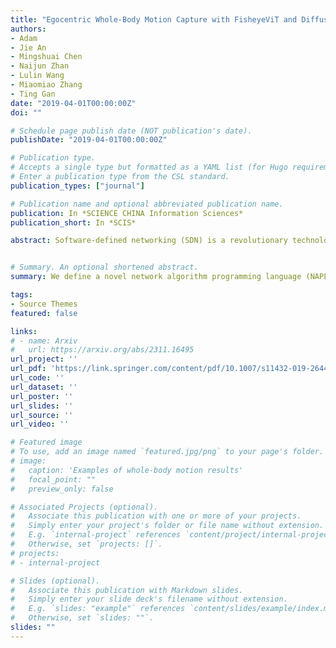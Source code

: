 ```yaml
---
title: "Egocentric Whole-Body Motion Capture with FisheyeViT and Diffusion-Based Motion Refinement"
authors:
- Adam
- Jie An
- Mingshuai Chen
- Naijun Zhan   
- Lulin Wang  
- Miaomiao Zhang   
- Ting Gan
date: "2019-04-01T00:00:00Z"
doi: ""

# Schedule page publish date (NOT publication's date).
publishDate: "2019-04-01T00:00:00Z"

# Publication type.
# Accepts a single type but formatted as a YAML list (for Hugo requirements).
# Enter a publication type from the CSL standard.
publication_types: ["journal"]

# Publication name and optional abbreviated publication name.
publication: In *SCIENCE CHINA Information Sciences*
publication_short: In *SCIS*

abstract: Software-defined networking (SDN) is a revolutionary technology that facilitates network management and enables programmatically efficient network configuration, thereby improving network performance and flexibility. However, as the application programming interfaces (APIs) of SDN are low-level or functionality-restricted, SDN programmers cannot easily keep pace with the ever-changing devices, topologies, and demands of SDN. By deriving motivation from industry practice, we define a novel network algorithm programming language (NAPL) that enhances the SDN framework with a rapid programming flow from topology-based network models to C++ implementations, thus bridging the gap between the limited capability of existing SDN APIs and the reality of practical network management. In contrast to several state-of-the-art languages, NAPL provides a range of critical high-level network programming features, (1) topology-based network modeling and visualization; (2) fast abstraction and expansion of network devices and constraints; (3) a declarative paradigm for the fast design of forwarding policies; (4) a built-in library for complex algorithm implementation; (5) full compatibility with C++ programming; and (6) userfriendly debugging support when compiling NAPL into highly readable C++ codes. The expressiveness and performance of NAPL are demonstrated in various industrial scenarios originating from practical network management.


# Summary. An optional shortened abstract.
summary: We define a novel network algorithm programming language (NAPL) that enhances the SDN framework with a rapid programming flow from topology-based network models to C++ implementations, thus bridging the gap between the limited capability of existing SDN APIs and the reality of practical network management.

tags:
- Source Themes
featured: false

links:
# - name: Arxiv
#   url: https://arxiv.org/abs/2311.16495
url_project: ''
url_pdf: 'https://link.springer.com/content/pdf/10.1007/s11432-019-2644-8.pdf'
url_code: ''
url_dataset: ''
url_poster: ''
url_slides: ''
url_source: ''
url_video: ''

# Featured image
# To use, add an image named `featured.jpg/png` to your page's folder. 
# image:
#   caption: 'Examples of whole-body motion results'
#   focal_point: ""
#   preview_only: false

# Associated Projects (optional).
#   Associate this publication with one or more of your projects.
#   Simply enter your project's folder or file name without extension.
#   E.g. `internal-project` references `content/project/internal-project/index.md`.
#   Otherwise, set `projects: []`.
# projects:
# - internal-project

# Slides (optional).
#   Associate this publication with Markdown slides.
#   Simply enter your slide deck's filename without extension.
#   E.g. `slides: "example"` references `content/slides/example/index.md`.
#   Otherwise, set `slides: ""`.
slides: ""
---
```


<!-- {{% callout note %}}
Create your slides in Markdown - click the *Slides* button to check out the example.
{{% /callout %}}

Add the publication's **full text** or **supplementary notes** here. You can use rich formatting such as including [code, math, and images](https://docs.hugoblox.com/content/writing-markdown-latex/). -->
